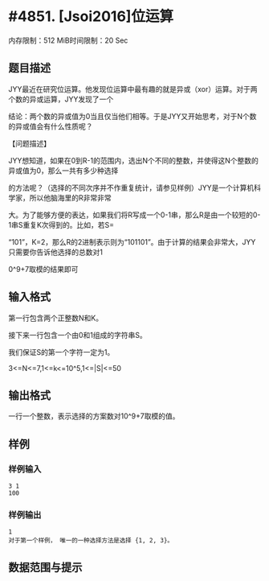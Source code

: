 # #4851. [Jsoi2016]位运算

内存限制：512 MiB时间限制：20 Sec

## 题目描述

JYY最近在研究位运算。他发现位运算中最有趣的就是异或（xor）运算。对于两个数的异或运算，JYY发现了一个

结论：两个数的异或值为0当且仅当他们相等。于是JYY又开始思考，对于N个数的异或值会有什么性质呢？

【问题描述】

JYY想知道，如果在0到R-1的范围内，选出N个不同的整数，并使得这N个整数的异或值为0，那么一共有多少种选择

的方法呢？（选择的不同次序并不作重复统计，请参见样例）JYY是一个计算机科学家，所以他脑海里的R非常非常

大。为了能够方便的表达，如果我们将R写成一个0-1串，那么R是由一个较短的0-1串S重复K次得到的。比如，若S=

&ldquo;101&rdquo;，K=2，那么R的2进制表示则为&ldquo;101101&rdquo;。由于计算的结果会非常大，JYY只需要你告诉他选择的总数对1

0^9+7取模的结果即可

## 输入格式

第一行包含两个正整数N和K。

接下来一行包含一个由0和1组成的字符串S。

我们保证S的第一个字符一定为1。

3<=N<=7,1<=k<=10^5,1<=|S|<=50

## 输出格式

一行一个整数，表示选择的方案数对10^9+7取模的值。

## 样例

### 样例输入

    
    3 1
    100
    

### 样例输出

    
    1
    对于第一个样例， 唯一的一种选择方法是选择 {1, 2, 3}。
    
    

## 数据范围与提示
